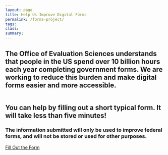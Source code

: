 ```yaml
---
layout: page
title: Help Us Improve Digital Forms
permalink: /forms-project/
tags: 
class:
summary: 
---
```

<left>
<h2>The Office of Evaluation Sciences understands that people in the US spend over 10 billion hours each year completing government forms. We are working to reduce this burden and make digital forms easier and more accessible. 
  
  <br>You can help by filling out a short typical form. It will take less than five minutes! </h2>
<h3>The information submitted will only be used to improve federal forms, and will not be stored or used for other purposes.</h3>
<p><a class="usa-button usa-button--big" href="https://form-oes.app.cloud.gov/">Fill Out the Form</a></p>
</left>
